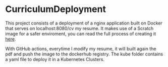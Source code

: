 # CurriculumDeployment

This project consists of a deployment of a nginx application built on Docker that serves on localhost:8080/cv my resume. It makes use of a Scratch image for a safer enviroment, you can read the full process of creating it [here](https://rv0lt.github.io/2023/03/21/distroless-scratch-dockerifles.html).

With GitHub actions, everytime I modify my resume, it will built again the pdf and push the image to the dockerhub registry. The kube folder contains a yaml file to deploy it in a Kubernetes Clusters.

